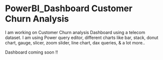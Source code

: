 # PowerBI_Dashboard Customer Churn Analysis

I am working on Customer Churn analysis Dashboard using a telecom dataset.
I am using Power query editor, different charts like bar, stack, donut chart, gauge, slicer, zoom slider, line chart, dax queries, & a lot more..

Dashboard coming soon !!
